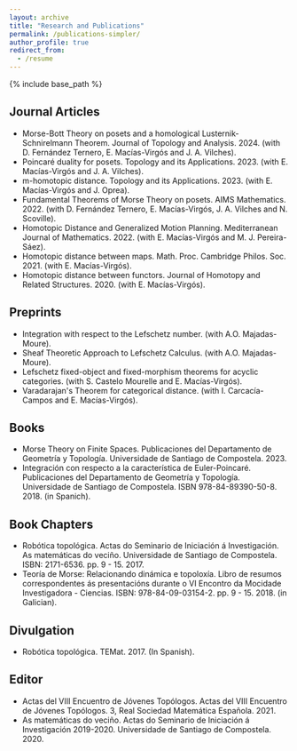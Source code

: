 ```yaml
---
layout: archive
title: "Research and Publications"
permalink: /publications-simpler/
author_profile: true
redirect_from:
  - /resume
---
```


{% include base_path %}


## Journal Articles

* Morse-Bott Theory on posets and a homological Lusternik-Schnirelmann Theorem. Journal of Topology and Analysis. 2024. (with D. Fernández Ternero, E. Macías-Virgós and J. A. Vilches).
* Poincaré duality for posets. Topology and its Applications. 2023. (with E. Macías-Virgós and J. A. Vilches).
* m-homotopic distance. Topology and its Applications. 2023. (with E. Macías-Virgós and J. Oprea).
* Fundamental Theorems of Morse Theory on posets. AIMS Mathematics. 2022. (with D. Fernández Ternero, E. Macías-Virgós, J. A. Vilches and N. Scoville).
* Homotopic Distance and Generalized Motion Planning. Mediterranean Journal of Mathematics. 2022. (with E. Macías-Virgós and M. J. Pereira-Sáez).
* Homotopic distance between maps. Math. Proc. Cambridge Philos. Soc. 2021. (with E. Macías-Virgós).
* Homotopic distance between functors. Journal of Homotopy and Related Structures. 2020.  (with E. Macías-Virgós).

## Preprints

* Integration with respect to the Lefschetz number. (with A.O. Majadas-Moure).
* Sheaf Theoretic Approach to Lefschetz Calculus. (with A.O. Majadas-Moure).
* Lefschetz fixed-object and fixed-morphism theorems for acyclic categories. (with S. Castelo Mourelle and E. Macías-Virgós).
* Varadarajan's Theorem for categorical distance. (with I. Carcacía-Campos and E. Macías-Virgós).

## Books

* Morse Theory on Finite Spaces. Publicaciones del Departamento de Geometría y Topología. Universidade de Santiago de Compostela. 2023.
* Integración con respecto a la característica de Euler-Poincaré. Publicaciones del Departamento de Geometría y
Topología. Universidade de Santiago de Compostela. ISBN 978-84-89390-50-8. 2018. (in Spanich).



## Book Chapters

* Robótica topológica. Actas do Seminario de Iniciación á Investigación. As matemáticas do veciño. Universidade de
Santiago de Compostela. ISBN: 2171-6536. pp. 9 - 15. 2017.
* Teoría de Morse: Relacionando dinámica e topoloxía. Libro de resumos correspondentes ás presentacións durante
o VI Encontro da Mocidade Investigadora - Ciencias. ISBN: 978-84-09-03154-2. pp. 9 - 15. 2018. (in Galician).

## Divulgation 

* Robótica topológica. TEMat. 2017. (In Spanish).


## Editor

* Actas del VIII Encuentro de Jóvenes Topólogos. Actas del VIII Encuentro de Jóvenes Topólogos. 3, Real Sociedad
Matemática Española. 2021.
* As matemáticas do veciño. Actas do Seminario de Iniciación á Investigación 2019-2020. Universidade de Santiago de Compostela. 2020.
